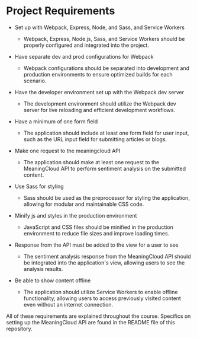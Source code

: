 # Project Requirements
 - Set up with Webpack, Express, Node, and Sass, and Service Workers
    - Webpack, Express, Node.js, Sass, and Service Workers should be properly configured and integrated into the project.
 
 -  Have separate dev and prod configurations for Webpack
    - Webpack configurations should be separated into development and production environments to ensure optimized builds for each scenario.

 - Have the developer environment set up with the Webpack dev server
    - The development environment should utilize the Webpack dev server for live reloading and efficient development workflows.

 - Have a minimum of one form field
    - The application should include at least one form field for user input, such as the URL input field for submitting articles or blogs.
 
 - Make one request to the meaningcloud API
   - The application should make at least one request to the MeaningCloud API to perform sentiment analysis on the submitted content.
 
 - Use Sass for styling
   - Sass should be used as the preprocessor for styling the application, allowing for modular and maintainable CSS code.
 
 - Minify js and styles in the production environment
    - JavaScript and CSS files should be minified in the production environment to reduce file sizes and improve loading times.
 
 - Response from the API must be added to the view for a user to see
    - The sentiment analysis response from the MeaningCloud API should be integrated into the application's view, allowing users to see the analysis results.
 
 - Be able to show content offline
   - The application should utilize Service Workers to enable offline functionality, allowing users to access previously visited content even without an internet connection.

   
All of these requirements are explained throughout the course. Specifics on setting up the MeaningCloud API are found in the README file of this repository.